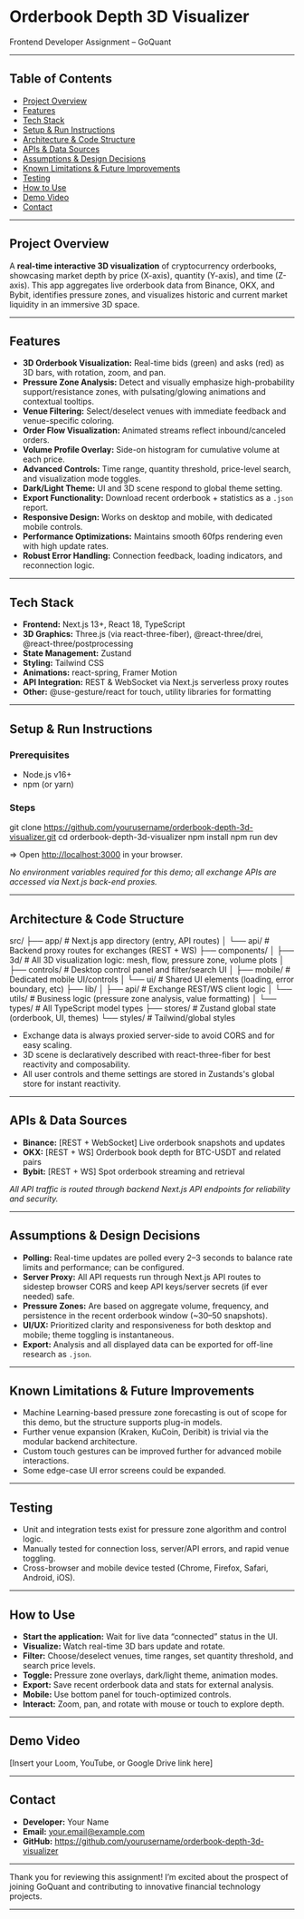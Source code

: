 # Orderbook Depth 3D Visualizer

Frontend Developer Assignment – GoQuant

---

## Table of Contents

- [Project Overview](#project-overview)
- [Features](#features)
- [Tech Stack](#tech-stack)
- [Setup & Run Instructions](#setup--run-instructions)
- [Architecture & Code Structure](#architecture--code-structure)
- [APIs & Data Sources](#apis--data-sources)
- [Assumptions & Design Decisions](#assumptions--design-decisions)
- [Known Limitations & Future Improvements](#known-limitations--future-improvements)
- [Testing](#testing)
- [How to Use](#how-to-use)
- [Demo Video](#demo-video)
- [Contact](#contact)

---

## Project Overview

A **real-time interactive 3D visualization** of cryptocurrency orderbooks, showcasing market depth by price (X-axis), quantity (Y-axis), and time (Z-axis). This app aggregates live orderbook data from Binance, OKX, and Bybit, identifies pressure zones, and visualizes historic and current market liquidity in an immersive 3D space.

---

## Features

- **3D Orderbook Visualization:** Real-time bids (green) and asks (red) as 3D bars, with rotation, zoom, and pan.
- **Pressure Zone Analysis:** Detect and visually emphasize high-probability support/resistance zones, with pulsating/glowing animations and contextual tooltips.
- **Venue Filtering:** Select/deselect venues with immediate feedback and venue-specific coloring.
- **Order Flow Visualization:** Animated streams reflect inbound/canceled orders.
- **Volume Profile Overlay:** Side-on histogram for cumulative volume at each price.
- **Advanced Controls:** Time range, quantity threshold, price-level search, and visualization mode toggles.
- **Dark/Light Theme:** UI and 3D scene respond to global theme setting.
- **Export Functionality:** Download recent orderbook + statistics as a `.json` report.
- **Responsive Design:** Works on desktop and mobile, with dedicated mobile controls.
- **Performance Optimizations:** Maintains smooth 60fps rendering even with high update rates.
- **Robust Error Handling:** Connection feedback, loading indicators, and reconnection logic.

---

## Tech Stack

- **Frontend:** Next.js 13+, React 18, TypeScript
- **3D Graphics:** Three.js (via react-three-fiber), @react-three/drei, @react-three/postprocessing
- **State Management:** Zustand
- **Styling:** Tailwind CSS
- **Animations:** react-spring, Framer Motion
- **API Integration:** REST & WebSocket via Next.js serverless proxy routes
- **Other:** @use-gesture/react for touch, utility libraries for formatting

---

## Setup & Run Instructions

### Prerequisites

- Node.js v16+  
- npm (or yarn)

### Steps

git clone https://github.com/yourusername/orderbook-depth-3d-visualizer.git
cd orderbook-depth-3d-visualizer
npm install
npm run dev

=> Open [http://localhost:3000](http://localhost:3000) in your browser.

_No environment variables required for this demo; all exchange APIs are accessed via Next.js back-end proxies._

---

## Architecture & Code Structure

src/
├── app/ # Next.js app directory (entry, API routes)
│ └── api/ # Backend proxy routes for exchanges (REST + WS)
├── components/
│ ├── 3d/ # All 3D visualization logic: mesh, flow, pressure zone, volume plots
│ ├── controls/ # Desktop control panel and filter/search UI
│ ├── mobile/ # Dedicated mobile UI/controls
│ └── ui/ # Shared UI elements (loading, error boundary, etc)
├── lib/
│ ├── api/ # Exchange REST/WS client logic
│ └── utils/ # Business logic (pressure zone analysis, value formatting)
│ └── types/ # All TypeScript model types
├── stores/ # Zustand global state (orderbook, UI, themes)
└── styles/ # Tailwind/global styles

- Exchange data is always proxied server-side to avoid CORS and for easy scaling.
- 3D scene is declaratively described with react-three-fiber for best reactivity and composability.
- All user controls and theme settings are stored in Zustands's global store for instant reactivity.

---

## APIs & Data Sources

- **Binance:** [REST + WebSocket] Live orderbook snapshots and updates
- **OKX:** [REST + WS] Orderbook book depth for BTC-USDT and related pairs
- **Bybit:** [REST + WS] Spot orderbook streaming and retrieval

_All API traffic is routed through backend Next.js API endpoints for reliability and security._

---

## Assumptions & Design Decisions

- **Polling:** Real-time updates are polled every 2–3 seconds to balance rate limits and performance; can be configured.
- **Server Proxy:** All API requests run through Next.js API routes to sidestep browser CORS and keep API keys/server secrets (if ever needed) safe.
- **Pressure Zones:** Are based on aggregate volume, frequency, and persistence in the recent orderbook window (~30–50 snapshots).
- **UI/UX:** Prioritized clarity and responsiveness for both desktop and mobile; theme toggling is instantaneous.
- **Export:** Analysis and all displayed data can be exported for off-line research as `.json`.

---

## Known Limitations & Future Improvements

- Machine Learning-based pressure zone forecasting is out of scope for this demo, but the structure supports plug-in models.
- Further venue expansion (Kraken, KuCoin, Deribit) is trivial via the modular backend architecture.
- Custom touch gestures can be improved further for advanced mobile interactions.
- Some edge-case UI error screens could be expanded.

---

## Testing

- Unit and integration tests exist for pressure zone algorithm and control logic.
- Manually tested for connection loss, server/API errors, and rapid venue toggling.
- Cross-browser and mobile device tested (Chrome, Firefox, Safari, Android, iOS).

---

## How to Use

- **Start the application:** Wait for live data “connected” status in the UI.
- **Visualize:** Watch real-time 3D bars update and rotate.
- **Filter:** Choose/deselect venues, time ranges, set quantity threshold, and search price levels.
- **Toggle:** Pressure zone overlays, dark/light theme, animation modes.
- **Export:** Save recent orderbook data and stats for external analysis.
- **Mobile:** Use bottom panel for touch-optimized controls.
- **Interact:** Zoom, pan, and rotate with mouse or touch to explore depth.

---

## Demo Video

[Insert your Loom, YouTube, or Google Drive link here]

---

## Contact

- **Developer:** Your Name
- **Email:** your.email@example.com
- **GitHub:** https://github.com/yourusername/orderbook-depth-3d-visualizer

---

Thank you for reviewing this assignment! I’m excited about the prospect of joining GoQuant and contributing to innovative financial technology projects.

---